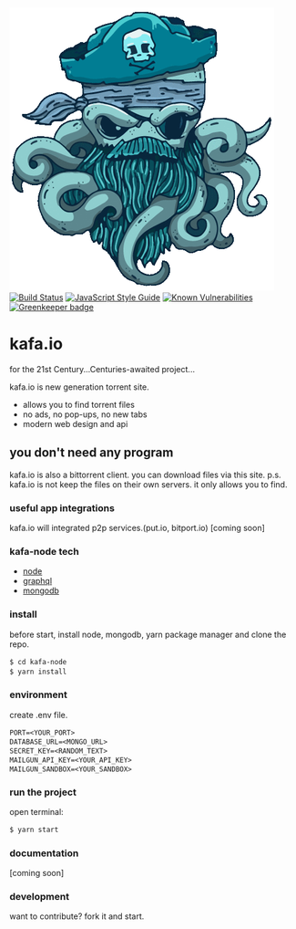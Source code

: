 ![logo](https://github.com/cemkiy/kafa-react/blob/master/src/assets/img/logo.gif)\
[![Build Status](https://travis-ci.org/cemkiy/kafa-node.svg?branch=master)](https://travis-ci.org/cemkiy/kafa-node)
[![JavaScript Style Guide](https://img.shields.io/badge/code_style-standard-brightgreen.svg)](https://standardjs.com)
[![Known Vulnerabilities](https://snyk.io/test/github/cemkiy/kafa-node/badge.svg)](https://snyk.io/test/github/cemkiy/kafa-node)
[![Greenkeeper badge](https://badges.greenkeeper.io/cemkiy/kafa-node.svg)](https://greenkeeper.io/)

# kafa.io

for the 21st Century...Centuries-awaited project...

kafa.io is new generation torrent site.

  - allows you to find torrent files
  - no ads, no pop-ups, no new tabs
  - modern web design and api

## you don't need any program

kafa.io is also a bittorrent client. you can download files via this site.
p.s. kafa.io is not keep the files on their own servers. it only allows you to find.  

### useful app integrations

kafa.io will integrated p2p services.(put.io, bitport.io) [coming soon]

### kafa-node tech

 - [node](https://nodejs.org/)
 - [graphql](http://graphql.org/)
 - [mongodb](https://www.mongodb.com/)

### install

before start, install node, mongodb, yarn package manager and clone the repo.

```sh
$ cd kafa-node
$ yarn install
```

### environment

create .env file.

    PORT=<YOUR_PORT>
    DATABASE_URL=<MONGO_URL>
    SECRET_KEY=<RANDOM_TEXT>
    MAILGUN_API_KEY=<YOUR_API_KEY>
    MAILGUN_SANDBOX=<YOUR_SANDBOX>

### run the project
open terminal:

```sh
$ yarn start
```

### documentation

[coming soon]

### development

want to contribute?
fork it and start.
